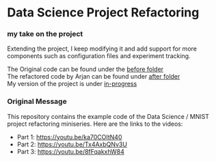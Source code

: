# Data Science Project Refactoring

### my take on the project
Extending the project, I keep modifying it and add support for more components such as configuration files and experiment tracking.

The Original code can be found under the [before folder](./before) \
The refactored code by Arjan can be found under [after folder](./after) \
My version of the project is under [in-progress](./in-progress)

### Original Message
This repository contains the example code of the Data Science / MNIST project refactoring miniseries. Here are the links to the videos:

- Part 1: https://youtu.be/ka70COItN40
- Part 2: https://youtu.be/Tx4AxbQNv3U
- Part 3: https://youtu.be/8fFqakxhW84
